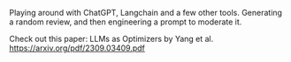 Playing around with ChatGPT, Langchain and a few other tools. Generating a random review, and then engineering a prompt to moderate it.

Check out this paper: LLMs as Optimizers by Yang et al. https://arxiv.org/pdf/2309.03409.pdf
